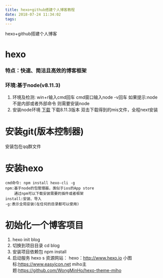 ```yaml
---
title: hexo+github搭建个人博客教程
date: 2018-07-24 11:34:02
tags:
---
```

hexo+github搭建个人博客
# hexo
### 特点：快速、简洁且高效的博客框架
### 环境:基于node(v8.11.3)
1. 环境及检测:
      win+r输入cmd回车
      cmd窗口输入node -v回车
      如果提示:node不是内部或者外部命令
      则需要安装node
2. 安装node环境
     [下载](https://nodejs.org/zh-cn/)   下载8.11.3版本
       双击下载得到的mis文件，全程next安装
# 安装git(版本控制器)
  安装包在qq群文件
# 安装hexo
```
cmd命令: npm install hexo-cli -g
npm:基于node的包管理器，类似于ios的App store
    通过npm可以下载安装需要的插件或者框架
install:安装、导入
-g:表示全局安装(在任何的目录都可以使用)
```
# 初始化一个博客项目
1. hexo init blog
2. 切换到项目目录
     cd blog
3. 安装项目依赖包
     npm install
4. 启动服务
     hexo s
资源网站：
hexo：http://www.hexo.io
小图标:https://www.easyicon.net
miho主题:https://github.com/WongMinHo/hexo-theme-miho
  








